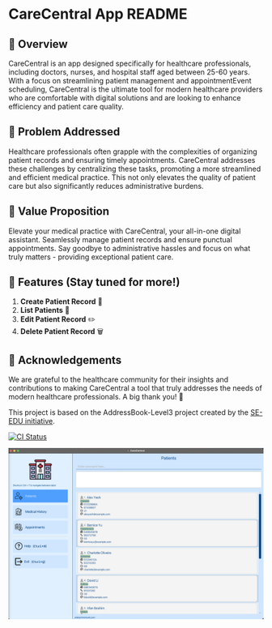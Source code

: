 # CareCentral App README

## 🌟 Overview

CareCentral is an app designed specifically for healthcare professionals, including doctors, nurses, and hospital staff aged between 25-60 years. With a focus on streamlining patient management and appointmentEvent scheduling, CareCentral is the ultimate tool for modern healthcare providers who are comfortable with digital solutions and are looking to enhance efficiency and patient care quality.

## 🤔 Problem Addressed

Healthcare professionals often grapple with the complexities of organizing patient records and ensuring timely appointments. CareCentral addresses these challenges by centralizing these tasks, promoting a more streamlined and efficient medical practice. This not only elevates the quality of patient care but also significantly reduces administrative burdens.

## 💪 Value Proposition

Elevate your medical practice with CareCentral, your all-in-one digital assistant. Seamlessly manage patient records and ensure punctual appointments. Say goodbye to administrative hassles and focus on what truly matters - providing exceptional patient care.

## 🚀 Features (Stay tuned for more!)

1. **Create Patient Record** 📝
2. **List Patients** 👥
3. **Edit Patient Record** ✏️
4. **Delete Patient Record** 🗑️

## 🙏 Acknowledgements

We are grateful to the healthcare community for their insights and contributions to making CareCentral a tool that truly addresses the needs of modern healthcare professionals. A big thank you! 🎉

This project is based on the AddressBook-Level3 project created by the [SE-EDU initiative](https://se-education.org).


[![CI Status](https://github.com/se-edu/addressbook-level3/workflows/Java%20CI/badge.svg)](https://github.com/AY2324S1-CS2103T-F08-1/tp/actions)

![Ui](docs/images/Ui.png)
